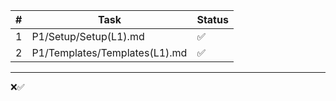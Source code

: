 |  #  | Task                            | Status |
|-----|---------------------            |--------|
|  1  | P1/Setup/Setup(L1).md           |✅|
|  2  | P1/Templates/Templates(L1).md   |✅|













---

❌✅